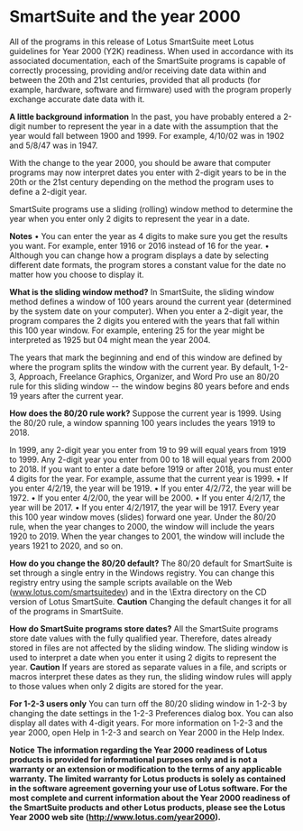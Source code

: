 # SmartSuite and the year 2000
All of the programs in this release of Lotus SmartSuite meet Lotus guidelines for Year 2000 (Y2K) readiness. When used in accordance with its associated documentation, each of the SmartSuite programs is capable of correctly processing, providing and/or receiving date data within and between the 20th and 21st centuries, provided that all products (for example, hardware, software and firmware) used with the program properly exchange accurate date data with it.


**A little background information**
In the past, you have probably entered a 2-digit number to represent the year in a date with the assumption that the year would fall between 1900 and 1999. For example, 4/10/02 was in 1902 and 5/8/47 was in 1947.


With the change to the year 2000, you should be aware that computer programs may now interpret dates you enter with 2-digit years to be in the 20th or the 21st century depending on the method the program uses to define a 2-digit year.


SmartSuite programs use a sliding (rolling) window method to determine the year when you enter only 2 digits to represent the year in a date.


**Notes**
• You can enter the year as 4 digits to make sure you get the results you want. For example, enter 1916 or 2016 instead of 16 for the year.
• Although you can change how a program displays a date by selecting different date formats, the program stores a constant value for the date no matter how you choose to display it.


**What is the sliding window method?**
In SmartSuite, the sliding window method defines a window of 100 years around the current year (determined by the system date on your computer). When you enter a 2-digit year, the program compares the 2 digits you entered with the years that fall within this 100 year window.
For example, entering 25 for the year might be interpreted as 1925 but 04 might mean the year 2004.


The years that mark the beginning and end of this window are defined by where the program splits the window with the current year.
By default, 1-2-3, Approach, Freelance Graphics, Organizer, and Word Pro use an 80/20 rule for this sliding window -- the window begins 80 years before and ends 19 years after the current year.


**How does the 80/20 rule work?**
Suppose the current year is 1999. Using the 80/20 rule, a window spanning 100 years includes the years 1919 to 2018.


In 1999, any 2-digit year you enter from 19 to 99 will equal years from 1919 to 1999. Any 2-digit year you enter from 00 to 18 will equal years from 2000 to 2018. If you want to enter a date before 1919 or after 2018, you must enter 4 digits for the year.
For example, assume that the current year is 1999.
• If you enter 4/2/19, the year will be 1919.
• If you enter 4/2/72, the year will be 1972.
• If you enter 4/2/00, the year will be 2000.
• If you enter 4/2/17, the year will be 2017.
• If you enter 4/2/1917, the year will be 1917.
Every year this 100 year window moves (slides) forward one year. Under the 80/20 rule, when the year changes to 2000, the window will include the years 1920 to 2019. When the year changes to 2001, the window will include the years 1921 to 2020, and so on.


**How do you change the 80/20 default?**
The 80/20 default for SmartSuite is set through a single entry in the Windows registry. You can change this registry entry using the sample scripts available on the Web (www.lotus.com/smartsuitedev) and in the \Extra directory on the CD version of Lotus SmartSuite.
**Caution** Changing the default changes it for all of the programs in SmartSuite.


**How do SmartSuite programs store dates?**
All the SmartSuite programs store date values with the fully qualified year. Therefore, dates already stored in files are not affected by the sliding window. The sliding window is used to interpret a date when you enter it using 2 digits to represent the year.
**Caution** If years are stored as separate values in a file, and scripts or macros interpret these dates as they run, the sliding window rules will apply to those values when only 2 digits are stored for the year.


**For 1-2-3 users only**
You can turn off the 80/20 sliding window in 1-2-3 by changing the date settings in the 1-2-3 Preferences dialog box. You can also display all dates with 4-digit years. For more information on 1-2-3 and the year 2000, open Help in 1-2-3 and search on Year 2000 in the Help Index.


**Notice**
**The information regarding the Year 2000 readiness of Lotus products is provided for informational purposes only and is not a warranty or an extension or modification to the terms of any applicable warranty. The limited warranty for Lotus products is solely as contained in the software agreement governing your use of Lotus software. For the most complete and current information about the Year 2000 readiness of the SmartSuite products and other Lotus products, please see the Lotus Year 2000 web site (http://www.lotus.com/year2000).**

